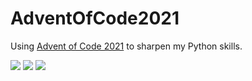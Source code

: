 # AdventOfCode2021
Using [Advent of Code 2021](https://adventofcode.com/2021) to sharpen my Python skills.

![](https://img.shields.io/badge/day%20📅-18-blue) 
![](https://img.shields.io/badge/stars%20⭐-18-yellow)
![](https://img.shields.io/badge/days%20completed-9-red)